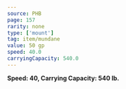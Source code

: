```yaml
---
source: PHB
page: 157
rarity: none
type: ['mount']
tag: item/mundane
value: 50 gp
speed: 40.0
carryingCapacity: 540.0
---
```


**Speed: 40, Carrying Capacity: 540 lb.**

